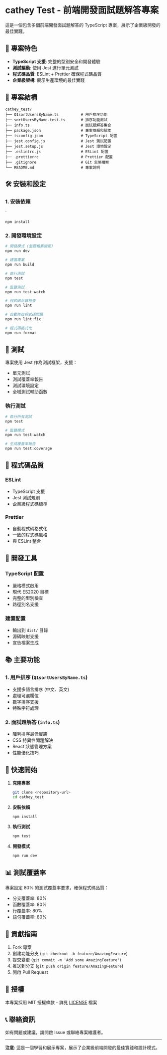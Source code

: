 # cathey Test - 前端開發面試題解答專案

這是一個包含多個前端開發面試題解答的 TypeScript 專案，展示了企業級開發的最佳實踐。

## 🚀 專案特色

- **TypeScript 支援**: 完整的型別安全和開發體驗
- **測試驅動**: 使用 Jest 進行單元測試
- **程式碼品質**: ESLint + Prettier 確保程式碼品質
- **企業級架構**: 展示生產環境的最佳實踐

## 📁 專案結構

```
cathey_test/
├── Q1sortUsersByName.ts          # 用戶排序功能
├── sortUsersByName.test.ts       # 排序功能測試
├── info.ts                       # 面試題解答集合
├── package.json                  # 專案依賴和腳本
├── tsconfig.json                 # TypeScript 配置
├── jest.config.js                # Jest 測試配置
├── jest.setup.js                 # Jest 環境設定
├── .eslintrc.js                  # ESLint 配置
├── .prettierrc                   # Prettier 配置
├── .gitignore                    # Git 忽略檔案
└── README.md                     # 專案說明
```

## 🛠️ 安裝和設定

### 1. 安裝依賴
`
```bash
npm install
```

### 2. 開發環境設定

```bash
# 開發模式 (監聽檔案變更)
npm run dev

# 建置專案
npm run build

# 執行測試
npm test

# 監聽測試
npm run test:watch

# 程式碼品質檢查
npm run lint

# 自動修復程式碼問題
npm run lint:fix

# 程式碼格式化
npm run format
```

## 🧪 測試

專案使用 Jest 作為測試框架，支援：

- 單元測試
- 測試覆蓋率報告
- 測試環境設定
- 全域測試輔助函數

### 執行測試

```bash
# 執行所有測試
npm test

# 監聽模式
npm run test:watch

# 生成覆蓋率報告
npm run test:coverage
```

## 📝 程式碼品質

### ESLint

- TypeScript 支援
- Jest 測試規則
- 企業級程式碼標準

### Prettier

- 自動程式碼格式化
- 一致的程式碼風格
- 與 ESLint 整合

## 🔧 開發工具

### TypeScript 配置

- 嚴格模式啟用
- 現代 ES2020 目標
- 完整的型別檢查
- 路徑別名支援

### 建置配置

- 輸出到 `dist/` 目錄
- 源碼映射支援
- 宣告檔案生成

## 📚 主要功能

### 1. 用戶排序 (`Q1sortUsersByName.ts`)

- 支援多語言排序 (中文、英文)
- 處理可選欄位
- 數字排序支援
- 特殊字符處理

### 2. 面試題解答 (`info.ts`)

- 陣列排序最佳實踐
- CSS 特異性問題解決
- React 狀態管理方案
- 性能優化技巧

## 🚀 快速開始

1. **克隆專案**
   ```bash
   git clone <repository-url>
   cd cathey_test
   ```

2. **安裝依賴**
   ```bash
   npm install
   ```

3. **執行測試**
   ```bash
   npm test
   ```

4. **開發模式**
   ```bash
   npm run dev
   ```

## 📊 測試覆蓋率

專案設定 80% 的測試覆蓋率要求，確保程式碼品質：

- 分支覆蓋率: 80%
- 函數覆蓋率: 80%
- 行覆蓋率: 80%
- 語句覆蓋率: 80%

## 🤝 貢獻指南

1. Fork 專案
2. 創建功能分支 (`git checkout -b feature/AmazingFeature`)
3. 提交變更 (`git commit -m 'Add some AmazingFeature'`)
4. 推送到分支 (`git push origin feature/AmazingFeature`)
5. 開啟 Pull Request

## 📄 授權

本專案採用 MIT 授權條款 - 詳見 [LICENSE](LICENSE) 檔案

## 📞 聯絡資訊

如有問題或建議，請開啟 Issue 或聯絡專案維護者。

---

**注意**: 這是一個學習和展示專案，展示了企業級前端開發的最佳實踐和設計模式。
